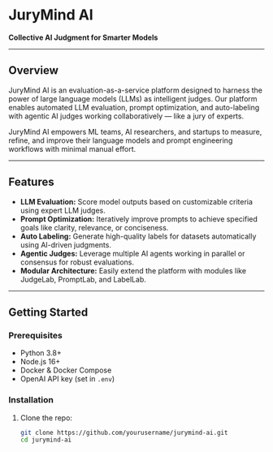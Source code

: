 # JuryMind AI

**Collective AI Judgment for Smarter Models**

---

## Overview

JuryMind AI is an evaluation-as-a-service platform designed to harness the power of large language models (LLMs) as intelligent judges. Our platform enables automated LLM evaluation, prompt optimization, and auto-labeling with agentic AI judges working collaboratively — like a jury of experts.

JuryMind AI empowers ML teams, AI researchers, and startups to measure, refine, and improve their language models and prompt engineering workflows with minimal manual effort.

---

## Features

- **LLM Evaluation:** Score model outputs based on customizable criteria using expert LLM judges.
- **Prompt Optimization:** Iteratively improve prompts to achieve specified goals like clarity, relevance, or conciseness.
- **Auto Labeling:** Generate high-quality labels for datasets automatically using AI-driven judgments.
- **Agentic Judges:** Leverage multiple AI agents working in parallel or consensus for robust evaluations.
- **Modular Architecture:** Easily extend the platform with modules like JudgeLab, PromptLab, and LabelLab.

---

## Getting Started

### Prerequisites

- Python 3.8+
- Node.js 16+
- Docker & Docker Compose
- OpenAI API key (set in `.env`)

### Installation

1. Clone the repo:
   ```bash
   git clone https://github.com/yourusername/jurymind-ai.git
   cd jurymind-ai
